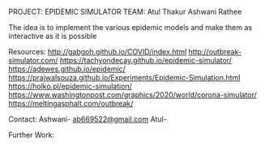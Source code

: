 PROJECT: EPIDEMIC SIMULATOR
TEAM:
Atul Thakur
Ashwani Rathee

The idea is to implement the various epidemic models and make them as interactive as it is possible

Resources:
http://gabgoh.github.io/COVID/index.html
http://outbreak-simulator.com/
https://tachyondecay.github.io/epidemic-simulator/
https://adewes.github.io/epidemic/
https://prajwalsouza.github.io/Experiments/Epidemic-Simulation.html
https://holko.pl/epidemic-simulation/
https://www.washingtonpost.com/graphics/2020/world/corona-simulator/
https://meltingasphalt.com/outbreak/

Contact:
Ashwani-     ab669522@gmail.com
Atul-        

Further Work:



